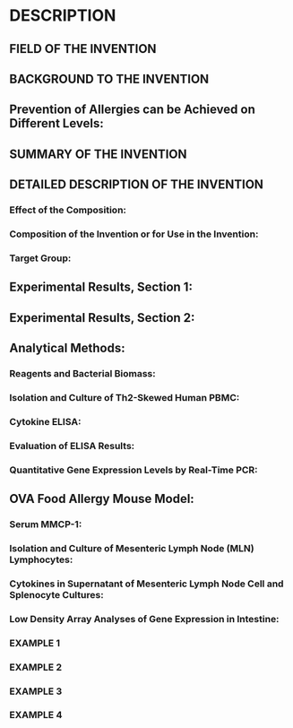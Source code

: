 # DESCRIPTION

## FIELD OF THE INVENTION

## BACKGROUND TO THE INVENTION

## Prevention of Allergies can be Achieved on Different Levels:

## SUMMARY OF THE INVENTION

## DETAILED DESCRIPTION OF THE INVENTION

### Effect of the Composition:

### Composition of the Invention or for Use in the Invention:

### Target Group:

## Experimental Results, Section 1:

## Experimental Results, Section 2:

## Analytical Methods:

### Reagents and Bacterial Biomass:

### Isolation and Culture of Th2-Skewed Human PBMC:

### Cytokine ELISA:

### Evaluation of ELISA Results:

### Quantitative Gene Expression Levels by Real-Time PCR:

## OVA Food Allergy Mouse Model:

### Serum MMCP-1:

### Isolation and Culture of Mesenteric Lymph Node (MLN) Lymphocytes:

### Cytokines in Supernatant of Mesenteric Lymph Node Cell and Splenocyte Cultures:

### Low Density Array Analyses of Gene Expression in Intestine:

### EXAMPLE 1

### EXAMPLE 2

### EXAMPLE 3

### EXAMPLE 4

